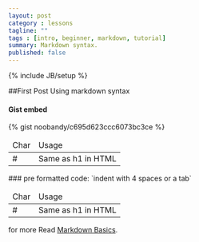 ```yaml
---
layout: post
category : lessons
tagline: ""
tags : [intro, beginner, markdown, tutorial]
summary: Markdown syntax.
published: false
---
```

{% include JB/setup %}

##First Post Using markdown syntax
#### Gist embed
{% gist noobandy/c695d623ccc6073bc3ce %}
<table>
<thead>
<tr>
<td>Char</td>
<td>Usage</td>
</tr>
</thead>
<tbody>
<tr>
<td>#</td><td>Same as h1 in HTML </td>
</tr>
</tbody>
</table>
### pre formatted code: `indent with 4 spaces or a tab`
	<table>
		<thead>
			<tr>
				<td>Char</td>
				<td>Usage</td>
			</tr>
		</thead>
		<tbody>
			<tr>
				<td>#</td>
				<td>Same as h1 in HTML </td>
			</tr>
		</tbody>
	</table>

for more Read [Markdown Basics](https://daringfireball.net/projects/markdown/basics).